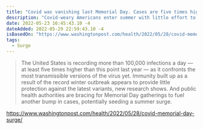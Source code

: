 ```yaml
---
title: "Covid was vanishing last Memorial Day. Cases are five times higher now."
description: "Covid-weary Americans enter summer with little effort to contain a still-raging pandemic."
date: 2022-05-23 16:45:43.10 -4
dateAdded: 2022-05-29 22:59:43.10 -4
isBasedOn: "https://www.washingtonpost.com/health/2022/05/28/covid-memorial-day-surge/"
tags:
  - Surge
---
```


> The United States is recording more than 100,000 infections a day — at least five times higher than this point last year — as it confronts the most transmissible versions of the virus yet. Immunity built up as a result of the record winter outbreak appears to provide little protection against the latest variants, new research shows. And public health authorities are bracing for Memorial Day gatherings to fuel another bump in cases, potentially seeding a summer surge.

https://www.washingtonpost.com/health/2022/05/28/covid-memorial-day-surge/
